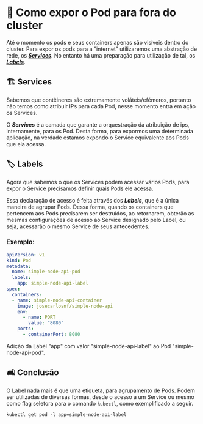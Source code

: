 # :door: Como expor o Pod para fora do cluster

Até o momento os pods e seus containers apenas são visíveis dentro do cluster. Para expor os pods para a "internet" utilizaremos uma abstração de rede, os ***[Services](#buildingconstruction-services)***. No entanto há uma preparação para utilização de tal, os ***[Labels](#label-labels)***.

## :building_construction: Services

Sabemos que contêineres são extremamente voláteis/efémeros, portanto não temos como atribuir IPs para cada Pod, nesse momento entra em ação os Services.

O ***Services*** é a camada que garante a orquestração da atribuição de ips, internamente, para os Pod. Desta forma, para expormos uma determinada aplicação, na verdade estamos expondo o Service equivalente aos Pods que ela acessa.

## :label: Labels

Agora que sabemos o que os Services podem acessar vários Pods, para expor o Service precisamos definir quais Pods ele acessa.

Essa declaração de acesso é feita através dos ***Labels***, que é a única maneira de agrupar Pods. Dessa forma, quando os containers que pertencem aos Pods precisarem ser destruídos, ao retornarem, obterão as mesmas configurações de acesso ao Service designado pelo Label, ou seja, acessarão o mesmo Service de seus antecedentes.

### Exemplo:

```yml
apiVersion: v1
kind: Pod
metadata:
  name: simple-node-api-pod
  labels:
    app: simple-node-api-label
spec:
  containers:
  - name: simple-node-api-container
    image: josecarlosnf/simple-node-api
    env:
      - name: PORT
        value: "8080"
    ports:
      - containerPort: 8080
```

Adição da Label "app" com valor "simple-node-api-label" ao Pod "simple-node-api-pod".

## :couch_and_lamp: Conclusão
O Label nada mais é que uma etiqueta, para agrupamento de Pods. Podem ser utilizadas de diversas formas, desde o acesso a um Service ou mesmo como flag seletora para o comando ```kubectl```, como exemplificado a seguir.

```
kubectl get pod -l app=simple-node-api-label
```